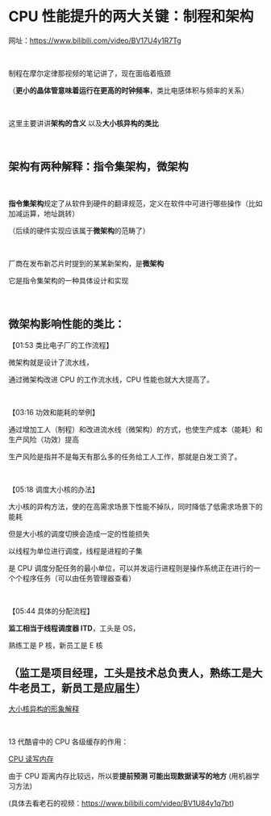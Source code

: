 # CPU 性能提升的两大关键：**制程和架构**

网址：https://www.bilibili.com/video/BV17U4y1R7Tg

&nbsp;

制程在摩尔定律那视频的笔记讲了，现在面临着瓶颈

（**更小的晶体管意味着运行在更高的时钟频率**，类比电感体积与频率的关系）

&nbsp;

这里主要讲讲**架构的含义** 以及**大小核异构的类比**

&nbsp;

## 架构有两种解释：**指令集架构，微架构**

&nbsp;

**指令集架构**规定了从软件到硬件的翻译规范，定义在软件中可进行哪些操作（比如加减运算，地址跳转）

（后续的硬件实现应该属于**微架构**的范畴了）

&nbsp;

厂商在发布新芯片时提到的某某新架构，是**微架构**

它是指令集架构的一种具体设计和实现

&nbsp;

## 微架构影响性能的类比：

【01:53 类比电子厂的工作流程】

微架构就是设计了流水线，

通过微架构改进 CPU 的工作流水线，CPU 性能也就大大提高了。

&nbsp;

【03:16 功效和能耗的举例】

通过增加工人（制程）和改进流水线（微架构）的方式，也使生产成本（能耗）和生产风险（功效）提高

生产风险是指并不是每天有那么多的任务给工人工作，那就是白发工资了。

&nbsp;

【05:18 调度大小核的办法】

大小核的异构方法，使的在高需求场景下性能不掉队，同时降低了低需求场景下的能耗

但是大小核的调度切换会造成一定的性能损失

以线程为单位进行调度，线程是进程的子集

是 CPU 调度分配任务的最小单位，可以并发运行进程则是操作系统正在进行的一个个程序任务（可以由任务管理器查看）

&nbsp;

【05:44 具体的分配流程】

**监工相当于线程调度器 ITD**，工头是 OS，

熟练工是 P 核，新员工是 E 核

## （监工是项目经理，工头是技术总负责人，熟练工是大牛老员工，新员工是应届生）

[大小核异构的形象解释](http://m.qpic.cn/psc?/V533uQTC1PsA1y3mTS0h0iehDt3y7kXY/ruAMsa53pVQWN7FLK88i5o.DW4JIGwSqtCV0ptByW8cCMJXOBL1rNDi1S2NVoVwN0wNvnjete2DMlayo2PA92PjKt2iDXVEIMZ0iWkkjs*8!/b&bo=gAc4BAAAAAADB5k!&rf=viewer_4)

&nbsp;

13 代酷睿中的 CPU 各级缓存的作用：

[CPU 读写内存](http://m.qpic.cn/psc?/V533uQTC1PsA1y3mTS0h0iehDt3y7kXY/ruAMsa53pVQWN7FLK88i5o.DW4JIGwSqtCV0ptByW8ePFzyhxNihqOoe35RU3JYZdxljL6tCcLLBH9E86A9FE4kHeskiX3XP8akm3N1dfwY!/b&bo=TwPeAQAAAAADB7E!&rf=viewer_4)

由于 CPU 距离内存比较远，所以要**提前预测 可能出现数据读写的地方** (用机器学习方法)

(具体去看老石的视频：https://www.bilibili.com/video/BV1U84y1q7bt)
